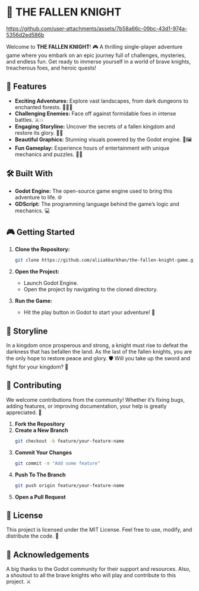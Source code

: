 # 🏰 THE FALLEN KNIGHT

https://github.com/user-attachments/assets/7b58a66c-09bc-43d1-974a-5356d2ed586b

Welcome to **THE FALLEN KNIGHT**! 🎮 A thrilling single-player adventure game where you embark on an epic journey full of challenges, mysteries, and endless fun. Get ready to immerse yourself in a world of brave knights, treacherous foes, and heroic quests!

## 🌟 Features

- **Exciting Adventures:** Explore vast landscapes, from dark dungeons to enchanted forests. 🌲🧙‍♂️
- **Challenging Enemies:** Face off against formidable foes in intense battles. ⚔️💥
- **Engaging Storyline:** Uncover the secrets of a fallen kingdom and restore its glory. 📜👑
- **Beautiful Graphics:** Stunning visuals powered by the Godot engine. 🎨🖼️
- **Fun Gameplay:** Experience hours of entertainment with unique mechanics and puzzles. 🎯🧩

## 🛠️ Built With

- **Godot Engine:** The open-source game engine used to bring this adventure to life. 🌐
- **GDScript:** The programming language behind the game’s logic and mechanics. 💻

## 🎮 Getting Started

1. **Clone the Repository:**
   ```bash
   git clone https://github.com/aliiakbarkhan/the-fallen-knight-game.git
2. **Open the Project:**
   - Launch Godot Engine.
   - Open the project by navigating to the cloned directory.

3. **Run the Game:**
   - Hit the play button in Godot to start your adventure! 🚀

## 📜 Storyline

In a kingdom once prosperous and strong, a knight must rise to defeat the darkness that has befallen the land. As the last of the fallen knights, you are the only hope to restore peace and glory. 🛡️ Will you take up the sword and fight for your kingdom? 🏹

## 🤝 Contributing

We welcome contributions from the community! Whether it’s fixing bugs, adding features, or improving documentation, your help is greatly appreciated. 💪

1. **Fork the Repository**
2. **Create a New Branch**
   ```bash
   git checkout -b feature/your-feature-name
3. **Commit Your Changes**
   ```bash
   git commit -m "Add some feature"
4. **Push To The Branch**
   ```bash
   git push origin feature/your-feature-name
5. **Open a Pull Request**


## 📄 License
This project is licensed under the MIT License. Feel free to use, modify, and distribute the code. 📃

## 🙏 Acknowledgements
A big thanks to the Godot community for their support and resources. Also, a shoutout to all the brave knights who will play and contribute to this project. ⚔️

